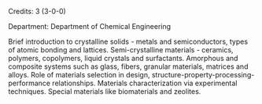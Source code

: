 Credits: 3 (3-0-0)

Department: Department of Chemical Engineering

Brief introduction to crystalline solids - metals and semiconductors, types of atomic bonding and lattices. Semi-crystalline materials - ceramics, polymers, copolymers, liquid crystals and surfactants. Amorphous and composite systems such as glass, fibers, granular materials, matrices and alloys. Role of materials selection in design, structure-property-processing-performance relationships. Materials characterization via experimental techniques. Special materials like biomaterials and zeolites.